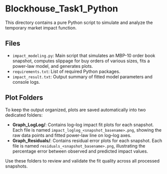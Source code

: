 # Blockhouse_Task1\_Python

This directory contains a pure Python script to simulate and analyze the temporary market impact function.

## Files

* `impact_modeling.py`: Main script that simulates an MBP-10 order book snapshot, computes slippage for buy orders of various sizes, fits a power-law model, and generates plots.
* `requirements.txt`: List of required Python packages.
* `impact_result.txt`: Output summary of fitted model parameters and console logs.

## Plot Folders

To keep the output organized, plots are saved automatically into two dedicated folders:

* **Graph\_LogLog/**: Contains log–log impact fit plots for each snapshot. Each file is named `impact_loglog_<snapshot_basename>.png`, showing the raw data points and fitted power-law line on log–log axes.
* **Graph\_Residuals/**: Contains residual error plots for each snapshot. Each file is named `residuals_<snapshot_basename>.png`, illustrating the percentage error between observed and predicted impact values.

Use these folders to review and validate the fit quality across all processed snapshots.

